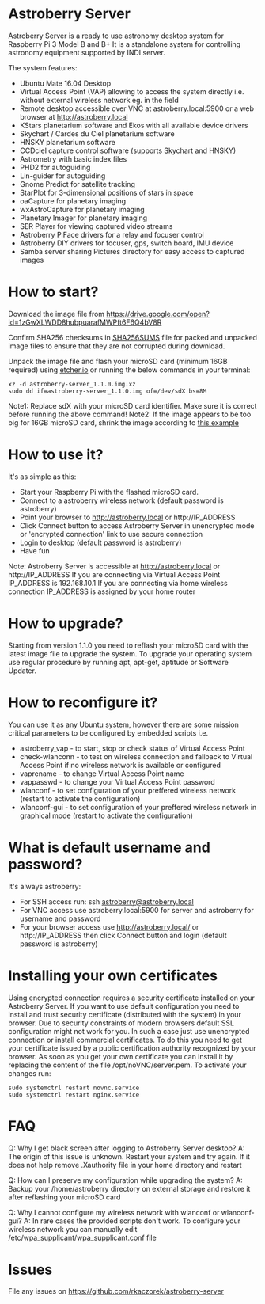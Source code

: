 # Astroberry Server
Astroberry Server is a ready to use astronomy desktop system for Raspberry Pi 3 Model B and B+
It is a standalone system for controlling astronomy equipment supported by INDI server.

The system features:
- Ubuntu Mate 16.04 Desktop
- Virtual Access Point (VAP) allowing to access the system directly i.e. without external wireless network eg. in the field
- Remote desktop accessible over VNC at astroberry.local:5900 or a web browser at http://astroberry.local
- KStars planetarium software and Ekos with all available device drivers
- Skychart / Cardes du Ciel planetarium software
- HNSKY planetarium software
- CCDciel capture control software (supports Skychart and HNSKY)
- Astrometry with basic index files
- PHD2 for autoguiding
- Lin-guider for autoguiding
- Gnome Predict for satellite tracking
- StarPlot for 3-dimensional positions of stars in space
- oaCapture for planetary imaging
- wxAstroCapture for planetary imaging
- Planetary Imager for planetary imaging
- SER Player for viewing captured video streams
- Astroberry PiFace drivers for a relay and focuser control
- Astroberry DIY drivers for focuser, gps, switch board, IMU device
- Samba server sharing Pictures directory for easy access to captured images

# How to start?
Download the image file from https://drive.google.com/open?id=1zGwXLWDD8hubpuarafMWPft6F6Q4bV8R

Confirm SHA256 checksums in [SHA256SUMS](https://github.com/rkaczorek/astroberry-server/blob/master/SHA256SUMS) file for packed and unpacked image files to ensure that
they are not corrupted during download.

Unpack the image file and flash your microSD card (minimum 16GB required) using [etcher.io](https://etcher.io/) or running the below commands in your terminal:
```
xz -d astroberry-server_1.1.0.img.xz
sudo dd if=astroberry-server_1.1.0.img of=/dev/sdX bs=8M
```
Note1: Replace sdX with your microSD card identifier. Make sure it is correct before running the above command!
Note2: If the image appears to be too big for 16GB microSD card, shrink the image according to [this example](https://softwarebakery.com//shrinking-images-on-linux)

# How to use it?
It's as simple as this:
- Start your Raspberry Pi with the flashed microSD card.
- Connect to a astroberry wireless network (default password is astroberry)
- Point your browser to http://astroberry.local or http://IP_ADDRESS
- Click Connect button to access Astroberry Server in unencrypted mode or 'encrypted connection' link to use secure connection
- Login to desktop (default password is astroberry)
- Have fun

Note: Astroberry Server is accessible at http://astroberry.local or http://IP_ADDRESS
      If you are connecting via Virtual Access Point IP_ADDRESS is 192.168.10.1
      If you are connecting via home wireless connection IP_ADDRESS is assigned by your home router

# How to upgrade?
Starting from version 1.1.0 you need to reflash your microSD card with the latest image file to upgrade the system.
To upgrade your operating system use regular procedure by running apt, apt-get, aptitude or Software Updater.

# How to reconfigure it?
You can use it as any Ubuntu system, however there are some mission critical parameters to be configured by
embedded scripts i.e.
- astroberry_vap - to start, stop or check status of Virtual Access Point
- check-wlanconn - to test on wireless connection and fallback to Virtual Access Point if no wireless network is available or configured
- vaprename - to change Virtual Access Point name
- vappasswd - to change your Virtual Access Point password
- wlanconf - to set configuration of your preffered wireless network (restart to activate the configuration)
- wlanconf-gui - to set configuration of your preffered wireless network in graphical mode (restart to activate the configuration)

# What is default username and password?
It's always astroberry:
- For SSH access run: ssh astroberry@astroberry.local
- For VNC access use astroberry.local:5900 for server and astroberry for username and password
- For your browser access use http://astroberry.local/ or http://IP_ADDRESS then click Connect button and login (default password is astroberry)

# Installing your own certificates
Using encrypted connection requires a security certificate installed on your Astroberry Server.
If you want to use default configuration you need to install and trust security certificate (distributed with the system) in your browser.
Due to security constraints of modern browsers default SSL configuration might not work for you. In such a case just use unencrypted connection
or install commercial certificates. To do this you need to get your certificate issued by a public certification authority recognized by your browser.
As soon as you get your own certificate you can install it by replacing the content of the file /opt/noVNC/server.pem. To activate your changes run:
```
sudo systemctrl restart novnc.service
sudo systemctrl restart nginx.service
```

# FAQ
Q: Why I get black screen after logging to Astroberry Server desktop?
A: The origin of this issue is unknown. Restart your system and try again. If it does not help remove .Xauthority file in your home directory and restart

Q: How can I preserve my configuration while upgrading the system?
A: Backup your /home/astroberry directory on external storage and restore it after reflashing your microSD card

Q: Why I cannot configure my wireless network with wlanconf or wlanconf-gui?
A: In rare cases the provided scripts don't work. To configure your wireless network you can manually edit /etc/wpa_supplicant/wpa_supplicant.conf file

# Issues
File any issues on https://github.com/rkaczorek/astroberry-server

